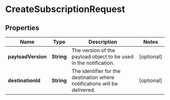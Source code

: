 # CreateSubscriptionRequest

## Properties
Name | Type | Description | Notes
------------ | ------------- | ------------- | -------------
**payloadVersion** | **String** | The version of the payload object to be used in the notification. |  [optional]
**destinationId** | **String** | The identifier for the destination where notifications will be delivered. |  [optional]
